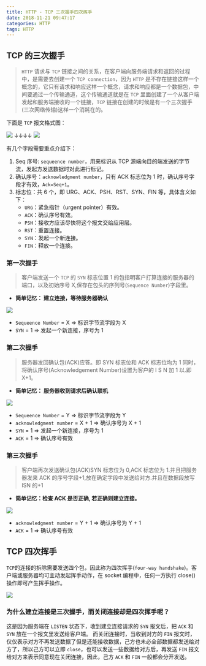 ```yaml
---
title: HTTP - TCP 三次握手四次挥手
date: 2018-11-21 09:47:17
categories: HTTP
tags: HTTP
---
```


## TCP 的三次握手

> `HTTP` 请求与 `TCP` 链接之间的关系，在客户端向服务端请求和返回的过程中，是需要去创建一个 `TCP connection`，因为 `HTTP` 是不存在链接这样一个概念的，它只有请求和响应这样一个概念，请求和响应都是一个数据包，中间要通过一个传输通道，这个传输通道就是在 `TCP` 里面创建了一个从客户端发起和服务端接收的一个链接，`TCP` 链接在创建的时候是有一个三次握手(三次网络传输)这样一个消耗在的。

下面是 `TCP` 报文格式图：

![](https://user-gold-cdn.xitu.io/2018/11/21/1673405dad1eced0?w=500&h=380&f=jpeg&s=32339)
↓↓↓↓
![](https://user-gold-cdn.xitu.io/2018/11/21/1673405e30495223?w=1046&h=402&f=png&s=27889)

有几个字段需要重点介绍下：

1. Seq 序号: `sequeence number`，用来标识从 TCP 源端向目的端发送的字节流，发起方发送数据时对此进行标记。
2. 确认序号：`acknowledgment number`，只有 ACK 标志位为 1 时，确认序号字段才有效，`Ack=Seq+1`。
3. 标志位：共 6 个，即 URG、ACK、PSH、RST、SYN、FIN 等，具体含义如下：
   - `URG`：紧急指针（urgent pointer）有效。
   - `ACK`：确认序号有效。
   - `PSH`：接收方应该尽快将这个报文交给应用层。
   - `RST`：重置连接。
   - `SYN`：发起一个新连接。
   - `FIN`：释放一个连接。

### 第一次握手

> 客户端发送一个 `TCP` 的 `SYN` 标志位置 1 的包指明客户打算连接的服务器的端口，以及初始序号 X,保存在包头的序列号(`Sequence Number`)字段里。

- **简单记忆： 建立连接，等待服务器确认**

![](https://user-gold-cdn.xitu.io/2017/11/9/6b568a608edadc13bc9be7721b00e48a?imageView2/0/w/1280/h/960/format/webp/ignore-error/1)

- `Sequeence Number` = X => 标识字节流字段为 X
- `SYN` = 1 => 发起一个新连接，序号为 1

### 第二次握手

> 服务器发回确认包(ACK)应答。即 SYN 标志位和 ACK 标志位均为 1 同时，将确认序号(Acknowledgement Number)设置为客户的 I S N 加 1 以.即 X+1。

- **简单记忆： 服务器收到请求后确认联机**

![](https://user-gold-cdn.xitu.io/2017/11/9/02f7809aa0b7b0b5db477e180f408535?imageView2/0/w/1280/h/960/format/webp/ignore-error/1)

- `Sequeence Number` = Y => 标识字节流字段为 Y
- `acknowledgment number` = X + 1 => 确认序号为 X + 1
- `SYN` = 1 => 发起一个新连接，序号为 1
- `ACK` = 1 => 确认序号有效

### 第三次握手

> 客户端再次发送确认包(ACK)SYN 标志位为 0,ACK 标志位为 1.并且把服务器发来 ACK 的序号字段+1,放在确定字段中发送给对方.并且在数据段放写 ISN 的+1

- **简单记忆：检查 ACK 是否正确, 若正确则建立连接。**

![](https://user-gold-cdn.xitu.io/2017/11/9/c052d0061d70d359e1ac0b5fc48d844a?imageView2/0/w/1280/h/960/format/webp/ignore-error/1)

- `acknowledgment number` = Y + 1 => 确认序号为 Y + 1
- `ACK` = 1 => 确认序号有效

## TCP 四次挥手

`TCP`的连接的拆除需要发送四个包，因此称为四次挥手(`four-way handshake`)。客户端或服务器均可主动发起挥手动作，在 socket 编程中，任何一方执行 close()操作即可产生挥手操作。

![](https://user-gold-cdn.xitu.io/2017/11/9/8c7874fafe233c9278509e40e906055c?imageView2/0/w/1280/h/960/format/webp/ignore-error/1)

### 为什么建立连接是三次握手，而关闭连接却是四次挥手呢？

这是因为服务端在 `LISTEN` 状态下，收到建立连接请求的 `SYN` 报文后，把 `ACK` 和 `SYN` 放在一个报文里发送给客户端。
而关闭连接时，当收到对方的 `FIN` 报文时，仅仅表示对方不再发送数据了但是还能接收数据，己方也未必全部数据都发送给对方了，所以己方可以立即 `close`，也可以发送一些数据给对方后，再发送 `FIN` 报文给对方来表示同意现在关闭连接，因此，己方 `ACK` 和 `FIN` 一般都会分开发送。
